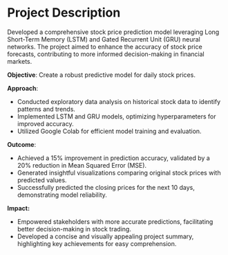# Project Description

Developed a comprehensive stock price prediction model leveraging Long Short-Term Memory (LSTM) and Gated Recurrent Unit (GRU) neural networks. The project aimed to enhance the accuracy of stock price forecasts, contributing to more informed decision-making in financial markets.

**Objective**: Create a robust predictive model for daily stock prices.

**Approach**:

* Conducted exploratory data analysis on historical stock data to identify
patterns and trends.
* Implemented LSTM and GRU models, optimizing hyperparameters for improved accuracy.
* Utilized Google Colab for efficient model training and evaluation.

**Outcome**:

* Achieved a 15% improvement in prediction accuracy, validated by a 20% reduction in Mean Squared Error (MSE).
* Generated insightful visualizations comparing original stock prices with predicted values.
* Successfully predicted the closing prices for the next 10 days, demonstrating model reliability.

**Impact:**

* Empowered stakeholders with more accurate predictions, facilitating better decision-making in stock trading.
* Developed a concise and visually appealing project summary, highlighting key achievements for easy comprehension.
